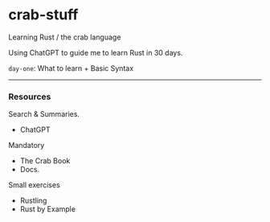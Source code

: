 # crab-stuff
Learning Rust / the crab language

Using ChatGPT to guide me to learn Rust in 30 days. 

`day-one`: What to learn + Basic Syntax

---

### Resources

Search & Summaries.
- ChatGPT

Mandatory
- The Crab Book
- Docs. 

Small exercises
- Rustling
- Rust by Example

